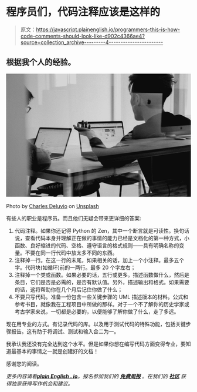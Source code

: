# 程序员们，代码注释应该是这样的

> 原文：<https://javascript.plainenglish.io/programmers-this-is-how-code-comments-should-look-like-d902c4366ae4?source=collection_archive---------4----------------------->

## 根据我个人的经验。

![](img/dac4a5d4a2c76b35a520c6163eccebe8.png)

Photo by [Charles Deluvio](https://unsplash.com/@charlesdeluvio?utm_source=medium&utm_medium=referral) on [Unsplash](https://unsplash.com?utm_source=medium&utm_medium=referral)

有些人的职业是程序员。而且他们无疑会带来更详细的答案:

1.  代码注释。如果你还记得 Python 的 Zen，其中一个断言就是可读性。换句话说，查看代码本身并理解正在做的事情的能力已经是文档化的第一种方式，小函数、良好缩进的代码、空格、遵守语言的格式规则——具有明确名称的变量。不要在同一行代码中放太多不同的东西。
2.  注释掉一行。在这一行的末尾，如果相关的话，加上一个小注释。最多五个字。代码块(如循环)前的一两行。最多 20 个字左右；
3.  注释掉一个类或函数。如果必要的话，五行或更多。描述函数做什么，然后是条目，它们是否是必需的，是否有默认值。另外，描述输出和格式。如果需要的话，这将帮助你在几个月后记住你做了什么；
4.  不要只写代码。准备一份包含一些关键步骤的 UML 描述版本的材料。公式和参考书目，就像我在工程项目中所做的那样。对于一个不了解你的历史学家或考古学家来说，一切都是必要的，以便能够了解你做了什么，走了多远。

现在用专业的方式。有记录代码的库。以及用于测试代码的特殊功能，包括关键步骤报告。这有助于将调试、测试和输入合二为一。

我承认我还没有完全达到这个水平。但是如果你想在编写代码方面变得专业，要知道最基本的事情之一就是创建好的文档！

感谢您的阅读。

*更多内容请看*[***plain English . io***](http://plainenglish.io/)*。报名参加我们的* [***免费周报***](http://newsletter.plainenglish.io/) *。在我们的* [***社区***](https://discord.gg/GtDtUAvyhW) *获得独家获得写作机会和建议。*